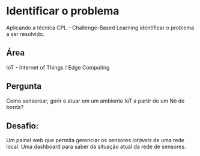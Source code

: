 # Identificar o problema

Aplicando a técnica CPL - Challenge-Based Learning identificar o problema a ser
resolvido.

## Área 

IoT - Internet of Things / Edge Computing

## Pergunta

Como sensorear, gerir e atuar em um ambiente IoT a partir de um Nó de borda?

## Desafio:

Um painel web que permita gerenciar os sensores _iotáveis_ de uma rede local.
Uma dashboard para saber da situação atual da rede de sensores.
